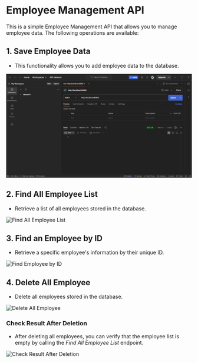 # Employee Management API

This is a simple Employee Management API that allows you to manage employee data. The following operations are available:

## 1. Save Employee Data
- This functionality allows you to add employee data to the database.

![Save Employee Data](picture/1.png)

## 2. Find All Employee List
- Retrieve a list of all employees stored in the database.

![Find All Employee List](picture/findallafteradd.png)

## 3. Find an Employee by ID
- Retrieve a specific employee's information by their unique ID.

![Find Employee by ID](picture/findbyid.png)

## 4. Delete All Employee
- Delete all employees stored in the database.

![Delete All Employee](picture/delete.png)

### Check Result After Deletion
- After deleting all employees, you can verify that the employee list is empty by calling the *Find All Employee List* endpoint.

![Check Result After Deletion](picture/findallafterdelete.png)